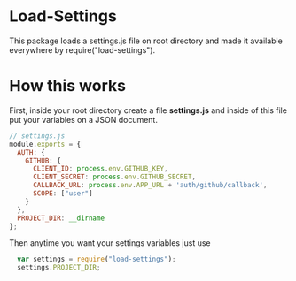 # Load-Settings

This package loads a settings.js file on root directory and made it available everywhere by require("load-settings").

# How this works

First, inside your root directory create a file **settings.js** and inside of this file put your variables on a JSON document.

```javascript
// settings.js
module.exports = {
  AUTH: {
    GITHUB: {
      CLIENT_ID: process.env.GITHUB_KEY,
      CLIENT_SECRET: process.env.GITHUB_SECRET,
      CALLBACK_URL: process.env.APP_URL + 'auth/github/callback',
      SCOPE: ["user"]
    }
  },
  PROJECT_DIR: __dirname
};
```
Then anytime you want your settings variables just use
```javascript
  var settings = require("load-settings");
  settings.PROJECT_DIR; 
```